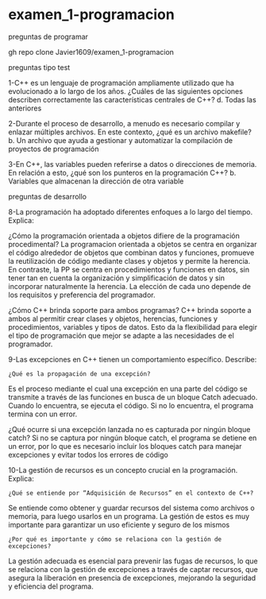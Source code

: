 # examen_1-programacion

preguntas de programar

gh repo clone Javier1609/examen_1-programacion



preguntas tipo test

1-C++ es un lenguaje de programación ampliamente utilizado que ha evolucionado a lo largo de los años. ¿Cuáles de las siguientes opciones describen correctamente las características centrales de C++?
d. Todas las anteriores

2-Durante el proceso de desarrollo, a menudo es necesario compilar y enlazar múltiples archivos. En este contexto, ¿qué es un archivo makefile?
b. Un archivo que ayuda a gestionar y automatizar la compilación de proyectos de programación


3-En C++, las variables pueden referirse a datos o direcciones de memoria. En relación a esto, ¿qué son los punteros en la programación C++?
b. Variables que almacenan la dirección de otra variable


preguntas de desarrollo


8-La programación ha adoptado diferentes enfoques a lo largo del tiempo. Explica:

¿Cómo la programación orientada a objetos difiere de la programación procedimental?
La programacion orientada a objetos se centra en organizar el código alrededor de objetos que combinan datos y funciones, promueve la reutilización de código mediante clases y objetos y permite la herencia. En contraste, la PP se centra en procedimientos y funciones en datos, sin tener tan en cuenta la organización y simplificación de datos y sin incorporar naturalmente la herencia. La elección de cada uno depende de los requisitos y preferencia del programador.   

 ¿Cómo C++ brinda soporte para ambos programas?
C++ brinda soporte a ambos al permitir crear clases y objetos, herencias, funciones y procedimientos, variables y tipos de datos. Esto da la flexibilidad para elegir el tipo de programación que mejor se adapte a las necesidades de el programador.


9-Las excepciones en C++ tienen un comportamiento específico. Describe:

	¿Qué es la propagación de una excepción?
Es el proceso mediante el cual una excepción en una parte del código se transmite a través de las funciones en busca de un bloque Catch adecuado. Cuando lo encuentra, se ejecuta el código. Si no lo encuentra, el programa termina con un error.

¿Qué ocurre si una excepción lanzada no es capturada por ningún bloque catch?
Si no se captura por ningún bloque catch, el programa se detiene en un error, por lo que es necesario incluir los bloques catch para manejar excepciones y evitar todos los errores de código

10-La gestión de recursos es un concepto crucial en la programación. Explica:

	¿Qué se entiende por “Adquisición de Recursos” en el contexto de C++?
Se entiende como obtener y guardar recursos del sistema como archivos o memoria, para luego usarlos en un programa. La gestión de estos es muy importante para garantizar un uso eficiente y seguro de los mismos

	¿Por qué es importante y cómo se relaciona con la gestión de excepciones? 
La gestión adecuada es esencial para prevenir las fugas de recursos, lo que se relaciona con la gestión de excepciones a través de captar recursos, que asegura la liberación en presencia de excepciones, mejorando la seguridad y eficiencia del programa.
